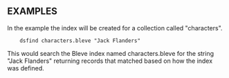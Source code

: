 
## EXAMPLES

In the example the index will be created for a collection called "characters".

```
    dsfind characters.bleve "Jack Flanders"
```

This would search the Bleve index named characters.bleve for the string "Jack Flanders" 
returning records that matched based on how the index was defined.

